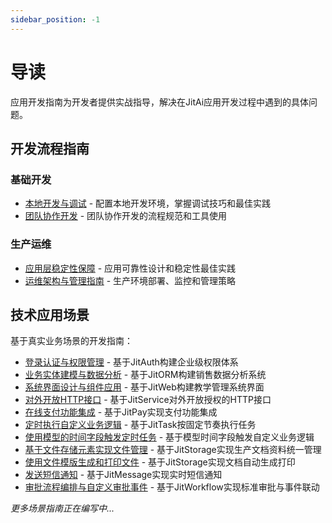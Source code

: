 ```yaml
---
sidebar_position: -1
---
```


# 导读

应用开发指南为开发者提供实战指导，解决在JitAi应用开发过程中遇到的具体问题。

## 开发流程指南

### 基础开发
- [本地开发与调试](./本地开发与调试.md) - 配置本地开发环境，掌握调试技巧和最佳实践
- [团队协作开发](./团队协作开发.md) - 团队协作开发的流程规范和工具使用

### 生产运维  
- [应用层稳定性保障](./应用层稳定性保障.md) - 应用可靠性设计和稳定性最佳实践
- [运维架构与管理指南](./运维架构与管理指南.md) - 生产环境部署、监控和管理策略

## 技术应用场景

基于真实业务场景的开发指南：

- [登录认证与权限管理](./应用场景/登录认证与权限管理.md) - 基于JitAuth构建企业级权限体系
- [业务实体建模与数据分析](./应用场景/业务实体建模与数据分析.md) - 基于JitORM构建销售数据分析系统
- [系统界面设计与组件应用](./应用场景/系统界面设计与组件应用.md) - 基于JitWeb构建教学管理系统界面
- [对外开放HTTP接口](./应用场景/对外开放HTTP接口.md) - 基于JitService对外开放授权的HTTP接口
- [在线支付功能集成](./应用场景/在线支付功能集成.md) - 基于JitPay实现支付功能集成
- [定时执行自定义业务逻辑](./应用场景/定时执行自定义业务逻辑.md) - 基于JitTask按固定节奏执行任务
- [使用模型的时间字段触发定时任务](./应用场景/使用模型的时间字段触发定时任务.md) - 基于模型时间字段触发自定义业务逻辑
- [基于文件存储元素实现文件管理](./应用场景/基于文件存储元素实现文件管理.md) - 基于JitStorage实现生产文档资料统一管理
- [使用文件模版生成和打印文件](./应用场景/使用文件模版生成和打印文件.md) - 基于JitStorage实现文档自动生成打印
- [发送短信通知](./应用场景/发送短信通知.md) - 基于JitMessage实现实时短信通知
- [审批流程编排与自定义审批事件](./应用场景/审批流程编排与自定义审批事件.md) - 基于JitWorkflow实现标准审批与事件联动

*更多场景指南正在编写中...*
